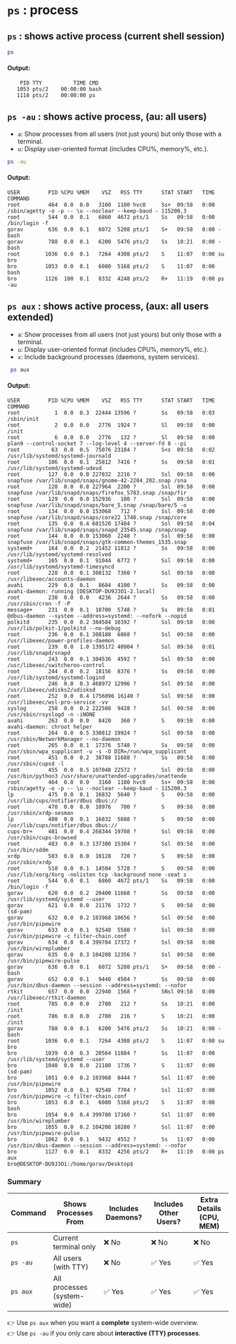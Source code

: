# `ps` : process  
## `ps` : shows active process (current shell session)  
```bash
ps
```  
#### Output:  
```console
    PID TTY          TIME CMD
   1053 pts/2    00:00:00 bash
   1118 pts/2    00:00:00 ps
```  
## `ps -au` : shows active process, (au: all users)  
- `a`: Show processes from all users (not just yours) but only those with a terminal.  
- `u`: Display user-oriented format (includes CPU%, memory%, etc.).  
```bash
ps -au
```  
#### Output:  
```console
USER         PID %CPU %MEM    VSZ   RSS TTY      STAT START   TIME COMMAND
root         464  0.0  0.0   3160  1180 hvc0     Ss+  09:58   0:00 /sbin/agetty -o -p -- \u --noclear --keep-baud - 115200,3
root         544  0.0  0.1   6860  4672 pts/1    Ss   09:58   0:00 /bin/login -f
gorav        636  0.0  0.1   6072  5208 pts/1    S+   09:58   0:00 -bash
gorav        788  0.0  0.1   6200  5476 pts/2    Ss   10:21   0:00 -bash
root        1036  0.0  0.1   7264  4308 pts/2    S    11:07   0:00 su bro
bro         1053  0.0  0.1   6080  5168 pts/2    S    11:07   0:00 bash
bro         1126  100  0.1   8332  4248 pts/2    R+   11:19   0:00 ps -au
```  

## `ps aux` : shows active process, (aux: all users extended)  
- `a`: Show processes from all users (not just yours) but only those with a terminal.  
- `u`: Display user-oriented format (includes CPU%, memory%, etc.).    
- `x`: Include background processes (daemons, system services).  
```bash
 ps aux
```  
#### Output:  
```console
USER         PID %CPU %MEM    VSZ   RSS TTY      STAT START   TIME COMMAND
root           1  0.0  0.3  22444 13596 ?        Ss   09:58   0:03 /sbin/init
root           2  0.0  0.0   2776  1924 ?        Sl   09:58   0:00 /init
root           6  0.0  0.0   2776   132 ?        Sl   09:58   0:00 plan9 --control-socket 7 --log-level 4 --server-fd 8 --pi
root          63  0.0  0.5  75076 23184 ?        S<s  09:58   0:02 /usr/lib/systemd/systemd-journald
root         106  0.0  0.1  25812  7416 ?        Ss   09:58   0:01 /usr/lib/systemd/systemd-udevd
root         127  0.0  0.0 227832  2216 ?        Ssl  09:58   0:00 snapfuse /var/lib/snapd/snaps/gnome-42-2204_202.snap /sna
root         128  0.0  0.0 227964  2200 ?        Ssl  09:58   0:00 snapfuse /var/lib/snapd/snaps/firefox_5783.snap /snap/fir
root         129  0.0  0.0 152936   180 ?        Ssl  09:58   0:00 snapfuse /var/lib/snapd/snaps/bare_5.snap /snap/bare/5 -o
root         134  0.0  0.0 153068   712 ?        Ssl  09:58   0:00 snapfuse /var/lib/snapd/snaps/core22_1748.snap /snap/core
root         135  0.0  0.4 601520 17484 ?        Ssl  09:58   0:04 snapfuse /var/lib/snapd/snaps/snapd_23545.snap /snap/snap
root         144  0.0  0.0 153068  2248 ?        Ssl  09:58   0:00 snapfuse /var/lib/snapd/snaps/gtk-common-themes_1535.snap
systemd+     164  0.0  0.2  21452 11812 ?        Ss   09:58   0:00 /usr/lib/systemd/systemd-resolved
systemd+     165  0.0  0.1  91044  6772 ?        Ssl  09:58   0:00 /usr/lib/systemd/systemd-timesyncd
root         228  0.0  0.1 308132  7360 ?        Ssl  09:58   0:00 /usr/libexec/accounts-daemon
avahi        229  0.0  0.1   8684  4100 ?        Ss   09:58   0:00 avahi-daemon: running [DESKTOP-DU9J3O1-2.local]
root         230  0.0  0.0   4236  2644 ?        Ss   09:58   0:00 /usr/sbin/cron -f -P
message+     231  0.0  0.1  10700  5748 ?        Ss   09:58   0:01 @dbus-daemon --system --address=systemd: --nofork --nopid
polkitd      235  0.0  0.2 384584 10392 ?        Ssl  09:58   0:00 /usr/lib/polkit-1/polkitd --no-debug
root         236  0.0  0.1 308188  6868 ?        Ssl  09:58   0:00 /usr/libexec/power-profiles-daemon
root         239  0.0  1.0 1395172 40904 ?       Ssl  09:58   0:01 /usr/lib/snapd/snapd
root         243  0.0  0.1 304536  4592 ?        Ssl  09:58   0:00 /usr/libexec/switcheroo-control
root         244  0.0  0.2  18156  8376 ?        Ss   09:58   0:00 /usr/lib/systemd/systemd-logind
root         246  0.0  0.3 468972 12996 ?        Ssl  09:58   0:00 /usr/libexec/udisks2/udisksd
root         252  0.0  0.4 1756096 16140 ?       Ssl  09:58   0:00 /usr/libexec/wsl-pro-service -vv
syslog       258  0.0  0.2 222508  9428 ?        Ssl  09:58   0:00 /usr/sbin/rsyslogd -n -iNONE
avahi        263  0.0  0.0   8420   360 ?        S    09:58   0:00 avahi-daemon: chroot helper
root         264  0.0  0.5 330812 19924 ?        Ssl  09:58   0:00 /usr/sbin/NetworkManager --no-daemon
root         265  0.0  0.1  17376  5748 ?        Ss   09:58   0:00 /usr/sbin/wpa_supplicant -u -s -O DIR=/run/wpa_supplicant
root         451  0.0  0.2  38788 11688 ?        Ss   09:58   0:00 /usr/sbin/cupsd -l
root         455  0.0  0.5 107048 22572 ?        Ssl  09:58   0:00 /usr/bin/python3 /usr/share/unattended-upgrades/unattende
root         464  0.0  0.0   3160  1180 hvc0     Ss+  09:58   0:00 /sbin/agetty -o -p -- \u --noclear --keep-baud - 115200,3
lp           475  0.0  0.1  16832  5640 ?        S    09:58   0:00 /usr/lib/cups/notifier/dbus dbus://
root         478  0.0  0.0  10976   700 ?        S    09:58   0:00 /usr/sbin/xrdp-sesman
lp           480  0.0  0.1  16832  5688 ?        S    09:58   0:00 /usr/lib/cups/notifier/dbus dbus://
cups-br+     481  0.0  0.4 268344 19708 ?        Ssl  09:58   0:00 /usr/sbin/cups-browsed
root         483  0.0  0.3 137380 15304 ?        Ssl  09:58   0:00 /usr/bin/sddm
xrdp         503  0.0  0.0  10128   720 ?        S    09:58   0:00 /usr/sbin/xrdp
root         510  0.0  0.1  14504  5728 ?        S    09:58   0:00 /usr/lib/xorg/Xorg -nolisten tcp -background none -seat s
root         544  0.0  0.1   6860  4672 pts/1    Ss   09:58   0:00 /bin/login -f
gorav        620  0.0  0.2  20400 11668 ?        Ss   09:58   0:00 /usr/lib/systemd/systemd --user
gorav        621  0.0  0.0  21176  1732 ?        S    09:58   0:00 (sd-pam)
gorav        632  0.0  0.2 103968 10656 ?        Ssl  09:58   0:00 /usr/bin/pipewire
gorav        633  0.0  0.1  92548  5580 ?        Ssl  09:58   0:00 /usr/bin/pipewire -c filter-chain.conf
gorav        634  0.0  0.4 399784 17372 ?        Ssl  09:58   0:00 /usr/bin/wireplumber
gorav        635  0.0  0.3 104208 12356 ?        Ssl  09:58   0:00 /usr/bin/pipewire-pulse
gorav        636  0.0  0.1   6072  5208 pts/1    S+   09:58   0:00 -bash
gorav        652  0.0  0.1   9440  4504 ?        Ss   09:58   0:00 /usr/bin/dbus-daemon --session --address=systemd: --nofor
rtkit        657  0.0  0.0  22940  1568 ?        SNsl 09:58   0:00 /usr/libexec/rtkit-daemon
root         785  0.0  0.0   2780   212 ?        Ss   10:21   0:00 /init
root         786  0.0  0.0   2780   216 ?        S    10:21   0:00 /init
gorav        788  0.0  0.1   6200  5476 pts/2    Ss   10:21   0:00 -bash
root        1036  0.0  0.1   7264  4308 pts/2    S    11:07   0:00 su bro
bro         1039  0.0  0.3  20564 11884 ?        Ss   11:07   0:00 /usr/lib/systemd/systemd --user
bro         1040  0.0  0.0  21180  1736 ?        S    11:07   0:00 (sd-pam)
bro         1051  0.0  0.2 103968  8444 ?        Ssl  11:07   0:00 /usr/bin/pipewire
bro         1052  0.0  0.1  92548  7704 ?        Ssl  11:07   0:00 /usr/bin/pipewire -c filter-chain.conf
bro         1053  0.0  0.1   6080  5168 pts/2    S    11:07   0:00 bash
bro         1054  0.0  0.4 399780 17160 ?        Ssl  11:07   0:00 /usr/bin/wireplumber
bro         1055  0.0  0.2 104208 10280 ?        Ssl  11:07   0:00 /usr/bin/pipewire-pulse
bro         1062  0.0  0.1   9432  4552 ?        Ss   11:07   0:00 /usr/bin/dbus-daemon --session --address=systemd: --nofor
bro         1127  0.0  0.1   8332  4256 pts/2    R+   11:19   0:00 ps aux
bro@DESKTOP-DU9J3O1:/home/gorav/Desktop$
```  

### **Summary**  
| Command       | Shows Processes From | Includes Daemons? | Includes Other Users? | Extra Details (CPU, MEM) |
|--------------|-------------------|------------------|----------------|------------------|
| `ps`         | Current terminal only | ❌ No            | ❌ No          | ❌ No |
| `ps -au`     | All users (with TTY)  | ❌ No            | ✅ Yes         | ✅ Yes |
| `ps aux`     | All processes (system-wide) | ✅ Yes | ✅ Yes | ✅ Yes |

👉 Use `ps aux` when you want a **complete** system-wide overview.  
👉 Use `ps -au` if you only care about **interactive (TTY) processes**.